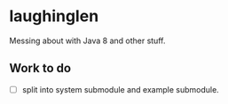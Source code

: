 # laughinglen
Messing about with Java 8 and other stuff.

## Work to do
- [ ] split into system submodule and example submodule.
